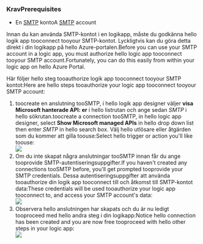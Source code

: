### <a name="prerequisites"></a><span data-ttu-id="79da1-101">Krav</span><span class="sxs-lookup"><span data-stu-id="79da1-101">Prerequisites</span></span>
* <span data-ttu-id="79da1-102">En [SMTP](https://wikipedia.org/wiki/Simple_Mail_Transfer_Protocol) konto</span><span class="sxs-lookup"><span data-stu-id="79da1-102">A [SMTP](https://wikipedia.org/wiki/Simple_Mail_Transfer_Protocol) account</span></span>  

<span data-ttu-id="79da1-103">Innan du kan använda SMTP-kontot i en logikapp, måste du godkänna hello logik app tooconnect tooyour SMTP-kontot. Lyckligtvis kan du göra detta direkt i din logikapp på hello Azure-portalen.</span><span class="sxs-lookup"><span data-stu-id="79da1-103">Before you can use your SMTP account in a logic app, you must authorize hello logic app tooconnect tooyour SMTP account.Fortunately, you can do this easily from within your logic app on hello Azure Portal.</span></span>  

<span data-ttu-id="79da1-104">Här följer hello steg tooauthorize logik app tooconnect tooyour SMTP kontot:</span><span class="sxs-lookup"><span data-stu-id="79da1-104">Here are hello steps tooauthorize your logic app tooconnect tooyour SMTP account:</span></span>  

1. <span data-ttu-id="79da1-105">toocreate en anslutning tooSMTP, i hello logik app designer väljer **visa Microsoft hanterade API: er** i hello listrutan och ange sedan *SMTP* i hello sökrutan.</span><span class="sxs-lookup"><span data-stu-id="79da1-105">toocreate a connection tooSMTP, in hello logic app designer, select **Show Microsoft managed APIs** in hello drop down list then enter *SMTP* in hello search box.</span></span> <span data-ttu-id="79da1-106">Välj hello utlösare eller åtgärden som du kommer att gilla toouse:</span><span class="sxs-lookup"><span data-stu-id="79da1-106">Select hello trigger or action you'll like toouse:</span></span>  
   ![](./media/connectors-create-api-smtp/smtp-1.png)  
2. <span data-ttu-id="79da1-107">Om du inte skapat några anslutningar tooSMTP innan får du ange tooprovide SMTP-autentiseringsuppgifter.</span><span class="sxs-lookup"><span data-stu-id="79da1-107">If you haven't created any connections tooSMTP before, you'll get prompted tooprovide your SMTP credentials.</span></span> <span data-ttu-id="79da1-108">Dessa autentiseringsuppgifter att använda tooauthorize din logik app tooconnect till och åtkomst till SMTP-kontot data:</span><span class="sxs-lookup"><span data-stu-id="79da1-108">These credentials will be used tooauthorize your logic app tooconnect to, and access your SMTP account's data:</span></span>  
   ![](./media/connectors-create-api-smtp/smtp-2.png)  
3. <span data-ttu-id="79da1-109">Observera hello anslutningen har skapats och du är nu ledigt tooproceed med hello andra steg i din logikapp:</span><span class="sxs-lookup"><span data-stu-id="79da1-109">Notice hello connection has been created and you are now free tooproceed with hello other steps in your logic app:</span></span>  
   ![](./media/connectors-create-api-smtp/smtp-3.png)  

